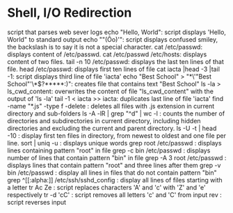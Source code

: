 # Shell, I/O Redirection

script that parses web sever logs
echo "Hello, World": script displays 'Hello, World" to standard output
echo "\"(Ôo)'": script displays confused smiley, the backslash is to say it is not a special character.
cat /etc/passwd: displays content of /etc/passwd.
cat /etc/passwd /etc/hosts: displays content of two files.
tail -n 10 /etc/passwd: displays the last ten lines of that file.
head /etc/passwd: displays first ten lines of file
cat iacta |head -3 |tail -1: script displays third line of file 'iacta'
echo "Best School" > "\*\\\'\"Best School\"\'\\\*$\?\*\*\*\*\*:)": creates file that contains text "Best School"
ls -la > ls_cwd_content: overwrites the content of file "ls_cwd_content" with the output of 'ls -la'
tail -1 < iacta >> iacta: duplicates last line of file 'iacta'
find -name "*.js" -type f -delete : deletes all files with .js extension in current directory and sub-folders
ls -A -lR | grep "^d" | wc -l : counts the number of directories and subdirectories in current directory, including hidden directories and excluding the current and parent directory.
ls -U -t | head -10 : display first ten files in directory, from newest to oldest and one file per line.
sort | uniq -u : displays unique words
grep root /etc/passwd : displays lines containing pattern "root" in file
grep -c bin /etc/passwd : displays number of lines that contain pattern "bin" in file
grep -A 3 root /etc/passwd : displays lines that contain pattern "root" and three lines after them
grep -v bin /etc/passwd : display all lines in files that do not contain pattern "bin"
grep ^[[:alpha:]] /etc/ssh/sshd_config : display all lines of files starting with a letter
tr Ac Ze : script replaces characters 'A' and 'c' with 'Z' and 'e' respectively
tr -d 'cC' : script removes all letters 'c' and 'C' from input
rev : script reverses input
